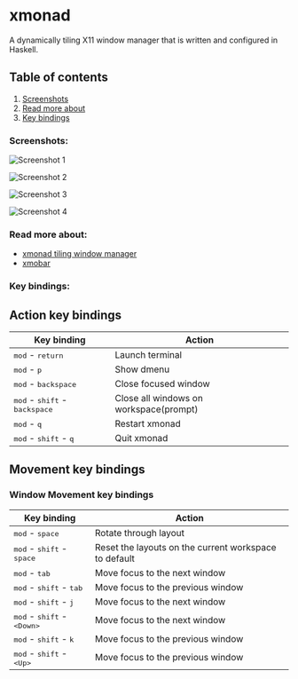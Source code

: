 # xmonad
A dynamically tiling X11 window manager that is written and configured in Haskell.

## Table of contents
1. [Screenshots](#Screenshots)
2. [Read more about](#Read-more-about)
3. [Key bindings](#key-bindings)


### Screenshots:

![Screenshot 1](/../screenshots/images/screen-01.jpg?raw=true "Screenshot 1")

![Screenshot 2](/../screenshots/images/screen-02.jpg?raw=true "Screenshot 2")

![Screenshot 3](/../screenshots/images/screen-03.jpg?raw=true "Screenshot 3")

![Screenshot 4](/../screenshots/images/screen-04.jpg?raw=true "Screenshot 4")


### Read more about:
- [xmonad tiling window manager](https://xmonad.org/)
- [xmobar](https://hackage.haskell.org/package/xmobar)


### Key bindings:

## Action key bindings

| Key binding                                             | Action                                                                        |
|---------------------------------------------------------|-------------------------------------------------------------------------------|
| <kbd>mod</kbd> - <kbd>return</kbd>                      | Launch terminal                                                               |
| <kbd>mod</kbd> - <kbd>p</kbd>                           | Show dmenu                                                                    |
| <kbd>mod</kbd> - <kbd>backspace</kbd>                   | Close focused window                                                          |
| <kbd>mod</kbd> - <kbd>shift</kbd> - <kbd>backspace</kbd>| Close all windows on workspace(prompt)                                        |
| <kbd>mod</kbd> - <kbd>q</kbd>                           | Restart xmonad                                                                |
| <kbd>mod</kbd> - <kbd>shift</kbd> - <kbd>q</kbd>        | Quit xmonad                                                                   |

## Movement key bindings

### Window Movement key bindings

| Key binding                                             | Action                                                                        |
|---------------------------------------------------------|-------------------------------------------------------------------------------|
| <kbd>mod</kbd> - <kbd>space</kbd>                       | Rotate through layout                                                         |
| <kbd>mod</kbd> - <kbd>shift</kbd>   - <kbd>space</kbd>  | Reset the layouts on the current workspace to default                         |
| <kbd>mod</kbd> - <kbd>tab</kbd>                         | Move focus to the next window                                                 |
| <kbd>mod</kbd> - <kbd>shift</kbd>   - <kbd>tab</kbd>    | Move focus to the previous window                                             |
| <kbd>mod</kbd> - <kbd>shift</kbd> - <kbd>j</kbd>        | Move focus to the next window                                                 |
| <kbd>mod</kbd> - <kbd>shift</kbd> - <kbd>\<Down\></kbd> | Move focus to the next window                                                 |
| <kbd>mod</kbd> - <kbd>shift</kbd> - <kbd>k</kbd>        | Move focus to the previous window                                             |
| <kbd>mod</kbd> - <kbd>shift</kbd> - <kbd>\<Up\></kbd>   | Move focus to the previous window                                             |
